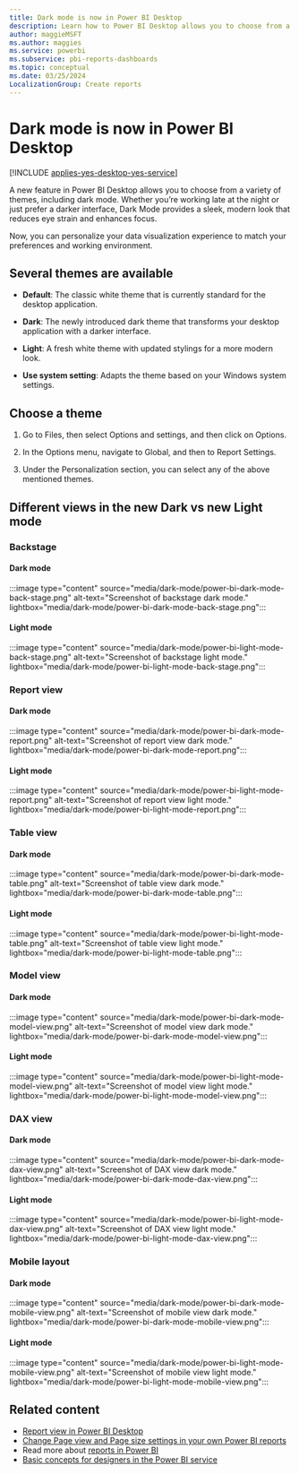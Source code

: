 ```yaml
---
title: Dark mode is now in Power BI Desktop
description: Learn how to Power BI Desktop allows you to choose from a variety of themes, including dark mode.
author: maggieMSFT
ms.author: maggies
ms.service: powerbi
ms.subservice: pbi-reports-dashboards
ms.topic: conceptual
ms.date: 03/25/2024
LocalizationGroup: Create reports
---
```

# Dark mode is now in Power BI Desktop

[!INCLUDE [applies-yes-desktop-yes-service](../includes/applies-yes-desktop-yes-service.md)]

A new feature in Power BI Desktop allows you to choose from a variety of themes, including dark mode. Whether you’re working late at the night or just prefer a darker interface, Dark Mode provides a sleek, modern look that reduces eye strain and enhances focus.

Now, you can personalize your data visualization experience to match your preferences and working environment.

## Several themes are available

- **Default**: The classic white theme that is currently standard for the desktop application.

- **Dark**: The newly introduced dark theme that transforms your desktop application with a darker interface.

- **Light**: A fresh white theme with updated stylings for a more modern look.

- **Use system setting**: Adapts the theme based on your Windows system settings.

## Choose a theme

1. Go to Files, then select Options and settings, and then click on Options.

1. In the Options menu, navigate to Global, and then to Report Settings.

1. Under the Personalization section, you can select any of the above mentioned themes.

## Different views in the new Dark vs new Light mode

### Backstage

#### Dark mode

:::image type="content" source="media/dark-mode/power-bi-dark-mode-back-stage.png" alt-text="Screenshot of backstage dark mode." lightbox="media/dark-mode/power-bi-dark-mode-back-stage.png":::

#### Light mode

:::image type="content" source="media/dark-mode/power-bi-light-mode-back-stage.png" alt-text="Screenshot of backstage light mode." lightbox="media/dark-mode/power-bi-light-mode-back-stage.png":::

### Report view

#### Dark mode

:::image type="content" source="media/dark-mode/power-bi-dark-mode-report.png" alt-text="Screenshot of report view dark mode." lightbox="media/dark-mode/power-bi-dark-mode-report.png":::

#### Light mode

:::image type="content" source="media/dark-mode/power-bi-light-mode-report.png" alt-text="Screenshot of report view light mode." lightbox="media/dark-mode/power-bi-light-mode-report.png":::

### Table view

#### Dark mode

:::image type="content" source="media/dark-mode/power-bi-dark-mode-table.png" alt-text="Screenshot of table view dark mode." lightbox="media/dark-mode/power-bi-dark-mode-table.png":::

#### Light mode

:::image type="content" source="media/dark-mode/power-bi-light-mode-table.png" alt-text="Screenshot of table view light mode." lightbox="media/dark-mode/power-bi-light-mode-table.png":::

### Model view

#### Dark mode

:::image type="content" source="media/dark-mode/power-bi-dark-mode-model-view.png" alt-text="Screenshot of model view dark mode." lightbox="media/dark-mode/power-bi-dark-mode-model-view.png":::


#### Light mode

:::image type="content" source="media/dark-mode/power-bi-light-mode-model-view.png" alt-text="Screenshot of model view light mode." lightbox="media/dark-mode/power-bi-light-mode-model-view.png":::

### DAX view

#### Dark mode

:::image type="content" source="media/dark-mode/power-bi-dark-mode-dax-view.png" alt-text="Screenshot of DAX view dark mode." lightbox="media/dark-mode/power-bi-dark-mode-dax-view.png":::

#### Light mode

:::image type="content" source="media/dark-mode/power-bi-light-mode-dax-view.png" alt-text="Screenshot of DAX view light mode." lightbox="media/dark-mode/power-bi-light-mode-dax-view.png":::

### Mobile layout

#### Dark mode

:::image type="content" source="media/dark-mode/power-bi-dark-mode-mobile-view.png" alt-text="Screenshot of mobile view dark mode." lightbox="media/dark-mode/power-bi-dark-mode-mobile-view.png":::

#### Light mode

:::image type="content" source="media/dark-mode/power-bi-light-mode-mobile-view.png" alt-text="Screenshot of mobile view light mode." lightbox="media/dark-mode/power-bi-light-mode-mobile-view.png":::

## Related content

* [Report view in Power BI Desktop](desktop-report-view.md)
* [Change Page view and Page size settings in your own Power BI reports](../consumer/end-user-report-view.md)
* Read more about [reports in Power BI](../consumer/end-user-reports.md)
* [Basic concepts for designers in the Power BI service](../fundamentals/service-basic-concepts.md)
